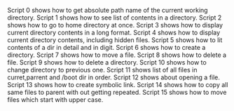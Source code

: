 Script 0 shows how to get absolute path name of the current working directory.
Script 1 shows how to see list of contents in a directory.
Script 2 shows how to go to home directory at once.
Script 3 shows how to  display current directory contents in a long format.
Script 4 shows how to display current directory contents, including hidden files.
Script 5 shows how to lit contents of a dir in detail and in digit.
Script 6 shows how to create a directory.
Script 7 shows how to move a file.
Script 8 shows how to delete a file.
Script 9 shows how to delete a directory.
Script 10 shows how to change directory to previous one.
Script 11 shows list of all files in curret,parrent and /boot dir in order.
Script 12 shows about opening a file.
Script 13 shows how to create symbolic link.
Script 14 shows how to copy all same files to parent with out getting repeated.
Script 15 shows how to move files which start with upper case.

